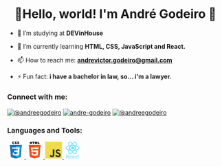 <h1 align="center"> 🔹Hello, world! I'm André Godeiro 🔹</h1>

- 🔭 I’m studying at **DEVinHouse**

- 🌱 I’m currently learning **HTML, CSS, JavaScript and React.**

- 📫 How to reach me: **andrevictor.godeiro@gmail.com**

- ⚡ Fun fact: **i have a bachelor in law, so... i'm a lawyer.**

<h3 align="left">Connect with me:</h3>
<p align="left">
<a href="https://twitter.com/@andreegodeiro" target="blank"><img align="center" src="https://raw.githubusercontent.com/rahuldkjain/github-profile-readme-generator/master/src/images/icons/Social/twitter.svg" alt="@andreegodeiro" height="30" width="40" /></a>
<a href="https://linkedin.com/in/andre-godeiro" target="blank"><img align="center" src="https://raw.githubusercontent.com/rahuldkjain/github-profile-readme-generator/master/src/images/icons/Social/linked-in-alt.svg" alt="andre-godeiro" height="30" width="40" /></a>
<a href="https://instagram.com/@andreegodeiro" target="blank"><img align="center" src="https://raw.githubusercontent.com/rahuldkjain/github-profile-readme-generator/master/src/images/icons/Social/instagram.svg" alt="@andreegodeiro" height="30" width="40" /></a>
</p>

<h3 align="left">Languages and Tools:</h3>
<p align="left"> <a href="https://www.w3schools.com/css/" target="_blank" rel="noreferrer"> <img src="https://raw.githubusercontent.com/devicons/devicon/master/icons/css3/css3-original-wordmark.svg" alt="css3" width="40" height="40"/> </a> <a href="https://www.w3.org/html/" target="_blank" rel="noreferrer"> <img src="https://raw.githubusercontent.com/devicons/devicon/master/icons/html5/html5-original-wordmark.svg" alt="html5" width="40" height="40"/> </a> <a href="https://developer.mozilla.org/en-US/docs/Web/JavaScript" target="_blank" rel="noreferrer"> <img src="https://raw.githubusercontent.com/devicons/devicon/master/icons/javascript/javascript-original.svg" alt="javascript" width="40" height="40"/> </a> <a href="https://reactjs.org/" target="_blank" rel="noreferrer"> <img src="https://raw.githubusercontent.com/devicons/devicon/master/icons/react/react-original-wordmark.svg" alt="react" width="40" height="40"/> </a> </p>
